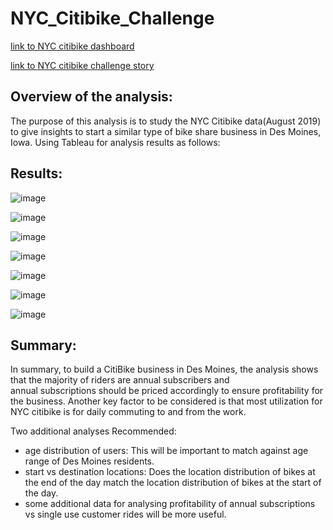 # NYC_Citibike_Challenge

[link to NYC citibike dashboard](https://public.tableau.com/app/profile/ashlesha6702/viz/NYCCitibikeChallenge_16683045169040/NYCCitibikeChallengeDashboard?publish=yes)

[link to NYC citibike challenge story](https://public.tableau.com/app/profile/ashlesha6702/viz/NYCCitibikeChallengestory/NYCCitibikeStory?publish=yes)
## Overview of the analysis: 
The purpose of this analysis is to study the NYC Citibike data(August 2019) to give insights to start a similar type of bike
share business in Des Moines, Iowa. Using Tableau for analysis results as follows:

## Results: 
![image](https://user-images.githubusercontent.com/108908214/201504872-09d8a415-985f-435f-a05f-02bbaf35e663.png)

![image](https://user-images.githubusercontent.com/108908214/201504866-907568a5-cca9-4d28-b3ab-14e164e1ec46.png)

![image](https://user-images.githubusercontent.com/108908214/201504880-8243e304-4328-4b4a-908f-5633b1be136a.png)

![image](https://user-images.githubusercontent.com/108908214/201504888-e5de2ee2-b6cc-4c7d-86e2-c609f6b37b3b.png)

![image](https://user-images.githubusercontent.com/108908214/201504890-2004eea4-b517-4726-857b-4a74ba184c27.png)

![image](https://user-images.githubusercontent.com/108908214/201504896-b71b4741-c3e2-47ec-960b-702ca084e9a4.png)

![image](https://user-images.githubusercontent.com/108908214/201504900-8b08078f-e257-4944-b592-9dc3e89b1847.png)



## Summary: 

In summary, to build a CitiBike business in Des Moines, the analysis shows that the majority of riders are annual subscribers and  
annual subscriptions should be priced accordingly to ensure profitability for the business.
Another key factor to be considered is that most utilization for NYC citibike  is for daily commuting to and from the work. 

Two additional analyses Recommended:

* age distribution of users:  This will be important to match against age range of Des Moines residents.
* start vs destination locations:  Does the location distribution of bikes at the end of the day match the location distribution of bikes at the start of the day.
* some additional data for analysing profitability of annual subscriptions vs single use customer rides will be more useful.





